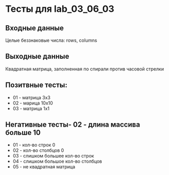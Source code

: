 # Тесты для lab_03_06_03

## Входные данные
Целые беззнаковые  числа: rows, columns

## Выходные данные
Квадратная матрица, заполненная по спирали против часовой стрелки

## Позитвные тесты:
- 01 - матрица 3x3
- 02 - марица 10x10
- 03 - матрица 1x1

## Негативные тесты- 02 - длина массива больше 10
- 01 - кол-во строк 0
- 02 - кол-во столбцов 0
- 03 - слишком большее кол-во строк
- 04 - слишком большое кол-во столбцов
- 05 - не квадратная матрица

